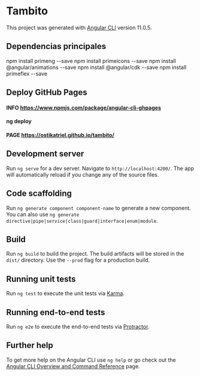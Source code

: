# Tambito

This project was generated with [Angular CLI](https://github.com/angular/angular-cli) version 11.0.5.

## Dependencias principales

npm install primeng --save
npm install primeicons --save
npm install @angular/animations --save
npm install @angular/cdk --save
npm install primeflex --save

## Deploy GitHub Pages
#### INFO https://www.npmjs.com/package/angular-cli-ghpages
#### ng deploy
#### PAGE https://ostikatriel.github.io/tambito/

## Development server

Run `ng serve` for a dev server. Navigate to `http://localhost:4200/`. The app will automatically reload if you change any of the source files.

## Code scaffolding

Run `ng generate component component-name` to generate a new component. You can also use `ng generate directive|pipe|service|class|guard|interface|enum|module`.

## Build

Run `ng build` to build the project. The build artifacts will be stored in the `dist/` directory. Use the `--prod` flag for a production build.

## Running unit tests

Run `ng test` to execute the unit tests via [Karma](https://karma-runner.github.io).

## Running end-to-end tests

Run `ng e2e` to execute the end-to-end tests via [Protractor](http://www.protractortest.org/).

## Further help

To get more help on the Angular CLI use `ng help` or go check out the [Angular CLI Overview and Command Reference](https://angular.io/cli) page.
